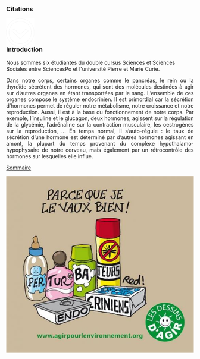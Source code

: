 <html>
<head>
<style> 

.article {
    text-align: left;
}

.dropbtn {
    margin-bottom: 1rem;
    background-color: rgba(255, 255, 255, 0.08);
    color: rgba(255, 255, 255, 0.7);
    border-color: rgba(255, 255, 255, 0.2);
    border-style: solid;
    border-width: 1px;
    border-radius: 0.3rem;
    transition: color 0.2s, background-color 0.2s, border-color 0.2s;
    cursor: pointer;
    padding: 0.75rem 1rem; 
    z-index: 1;
}  

.dropdown {
    position: relative;
    display: inline-block;
    z-index: 1;
}

.dropdown-content {
    display: none;
    position: absolute;
    background-color: rgba(105, 216, 243, 0.2);
    min-width: 160px;
    box-shadow: 0px 8px 16px 0px rgba(0,0,0,0.2);
    border-color: rgba(255, 255, 255, 0.2);
    border-style: solid;
    border-width: 1px;
    border-radius: 0.3rem;
    padding: 0.75rem 1,5rem;
    width: 100%
} 

.dropdown-content a {
    color: black;
    padding: 12px 16px;
    text-decoration: none;
    display: block;
}

.dropdown-content a:hover {
    background-color: rgba(105, 216, 243, 0.2)
    border-color: rgba(255, 255, 255, 0.2);
    border-style: solid;
    border-width: 1px;
    border-radius: 0.3rem;
}

.dropdown:hover .dropdown-content {
    display: block;
    padding: 0.75rem 1rem;
}

.dropdown:hover .dropbtn {
    color: rgba(255, 255, 255, 0.8);
    text-decoration: none;
    background-color: rgba(255, 255, 255, 0.2);
    border-color: rgba(255, 255, 255, 0.3);
}

#accueil {
	display: flex;
	margin: 1vmin 1vmin 1.5vmin;
        background-color: white;
	min-height: 100vh;
}


#accueil p {
    color: black
}

#tointroduction img {
	width: 10vmin;
	height: 10vmin;
	margin-top: 3vmin;
}

#introduction {
	min-height: 100vh;
	display: flex;
	flex-direction: row;
}

#sommaire {
	min-height: 100vh;
	display: flex;
	flex-direction: row;
}

#sommaire img {
	height: 100%;
	width: 100%
}

</style>
</head>
<body>

<div class="main">
<article class="article">

<section id="accueil">

<h1> Citations</h1>

<a data-scroll id='tointroduction' href="https://controverses.github.io/perturbateurs-endocriniens/#introduction"><p align="center" style="width:75px;height:50px;" ><img src="arrow.png"></p></a>

</section>

<section id: "introduction" >

  <h1>Introduction</h1>
  <p>Nous sommes six étudiantes du double cursus Sciences et Sciences Sociales entre SciencesPo et l'université Pierre et Marie Curie.</p>
  
  <p align="justify">
Dans notre corps, certains organes comme le pancréas, le rein ou la thyroïde sécrètent des hormones, qui sont des molécules destinées à agir sur d’autres organes en étant transportées par le sang. L’ensemble de ces organes compose le système endocrinien. Il est primordial car la sécrétion d’hormones permet de réguler notre métabolisme, notre croissance et notre reproduction. Aussi, il est à la base du fonctionnement de notre corps. Par exemple, l’insuline et le glucagon, deux hormones, agissent sur la régulation de la glycémie, l’adrénaline sur la contraction musculaire, les oestrogènes sur la reproduction, … En temps normal, il s’auto-régule : le taux de sécrétion d’une hormone est déterminé par d’autres hormones agissant en amont, la plupart du temps provenant du complexe hypothalamo-hypophysaire de notre cerveau, mais également par un rétrocontrôle des hormones sur lesquelles elle influe. </p> 

<a href="https://controverses.github.io/perturbateurs-endocriniens/#sommaire">Sommaire</a>

</section>

<section id: "sommaire">

<img src="perturbateurs endocriniens.jpg" alt="Perturbateurs endocriniens" usemap="#pertumap">

<map name="pertumap">
  <area shape="rect" coords="45,195,140,430" alt="Biberon" href="http://social-sante.gouv.fr/sante-et-environnement/risques-microbiologiques-physiques-et-chimiques/article/bisphenol-a">
</map>
 
 </section>
   
</article>
</div>
</body>
</html>

